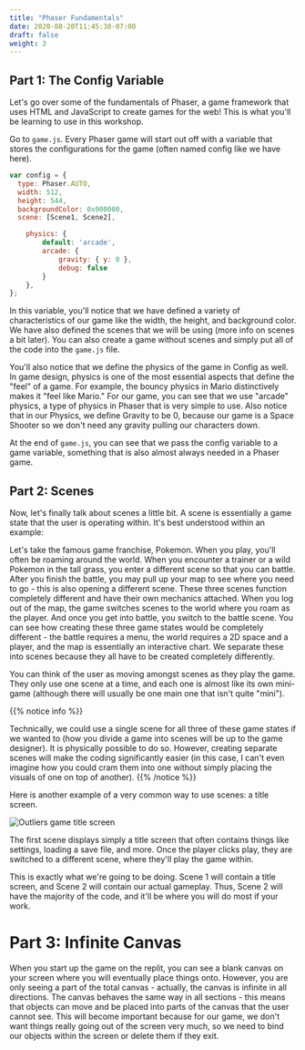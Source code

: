 ```yaml
---
title: "Phaser Fundamentals"
date: 2020-08-20T11:45:38-07:00
draft: false
weight: 3
---
```


## Part 1: The Config Variable

Let's go over some of the fundamentals of Phaser, a game framework that uses HTML and JavaScript to create games for the web! This is what you'll be learning to use in this workshop.

Go to `game.js`. Every Phaser game will start out off with a variable that stores the configurations for the game (often named config like we have here).

```javascript
var config = {
  type: Phaser.AUTO,
  width: 512,
  height: 544,
  backgroundColor: 0x000000,
  scene: [Scene1, Scene2],

	physics: {
        default: 'arcade',
        arcade: {
            gravity: { y: 0 },
            debug: false
        }
    },
};
```

In this variable, you'll notice that we have defined a variety of characteristics of our game like the width, the height, and background color. We have also defined the scenes that we will be using (more info on scenes a bit later). You can also create a game without scenes and simply put all of the code into the `game.js` file.

You'll also notice that we define the physics of the game in Config as well. In game design, physics is one of the most essential aspects that define the "feel" of a game. For example, the bouncy physics in Mario distinctively makes it "feel like Mario." For our game, you can see that we use "arcade" physics, a type of physics in Phaser that is very simple to use. Also notice that in our Physics, we define Gravity to be 0, because our game is a Space Shooter so we don't need any gravity pulling our characters down.

At the end of `game.js`, you can see that we pass the config variable to a game variable, something that is also almost always needed in a Phaser game.

## Part 2: Scenes

Now, let's finally talk about scenes a little bit. A scene is essentially a game state that the user is operating within. It's best understood within an example:

Let's take the famous game franchise, Pokemon. When you play, you'll often be roaming around the world. When you encounter a trainer or a wild Pokemon in the tall grass, you enter a different scene so that you can battle. After you finish the battle, you may pull up your map to see where you need to go - this is also opening a different scene. These three scenes function completely different and have their own mechanics attached. When you log out of the map, the game switches scenes to the world where you roam as the player. And once you get into battle, you switch to the battle scene. You can see how creating these three game states would be completely different - the battle requires a menu, the world requires a 2D space and a player, and the map is essentially an interactive chart. We separate these into scenes because they all have to be created completely differently.

You can think of the user as moving amongst scenes as they play the game. They only use one scene at a time, and each one is almost like its own mini-game (although there will usually be one main one that isn't quite "mini").

{{% notice info %}}

Technically, we could use a single scene for all three of these game states if we wanted to (how you divide a game into scenes will be up to the game designer). It is physically possible to do so. However, creating separate scenes will make the coding significantly easier (in this case, I can't even imagine how you could cram them into one without simply placing the visuals of one on top of another).
{{% /notice %}}

Here is another example of a very common way to use scenes: a title screen.

![Outliers game title screen](../media/title-game.png)

The first scene displays simply a title screen that often contains things like settings, loading a save file, and more. Once the player clicks play, they are switched to a different scene, where they'll play the game within.

This is exactly what we're going to be doing. Scene 1 will contain a title screen, and Scene 2 will contain our actual gameplay. Thus, Scene 2 will have the majority of the code, and it'll be where you will do most if your work.

# Part 3: Infinite Canvas

When you start up the game on the replit, you can see a blank canvas on your screen where you will eventually place things onto. However, you are only seeing a part of the total canvas - actually, the canvas is infinite in all directions. The canvas behaves the same way in all sections - this means that objects can move and be placed into parts of the canvas that the user cannot see. This will become important because for our game, we don't want things really going out of the screen very much, so we need to bind our objects within the screen or delete them if they exit.
